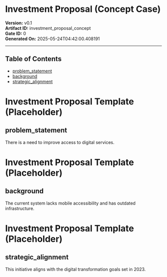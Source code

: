 # Investment Proposal (Concept Case)

**Version:** v0.1  \
**Artifact ID:** investment_proposal_concept  \
**Gate ID:** 0  \
**Generated On:** 2025-05-24T04:42:00.408191

---
## Table of Contents
- [ problem_statement](#-problem_statement)
- [ background](#-background)
- [ strategic_alignment](#-strategic_alignment)

# Investment Proposal Template (Placeholder)

## problem_statement

There is a need to improve access to digital services.

# Investment Proposal Template (Placeholder)

## background

The current system lacks mobile accessibility and has outdated infrastructure.

# Investment Proposal Template (Placeholder)

## strategic_alignment

This initiative aligns with the digital transformation goals set in 2023.